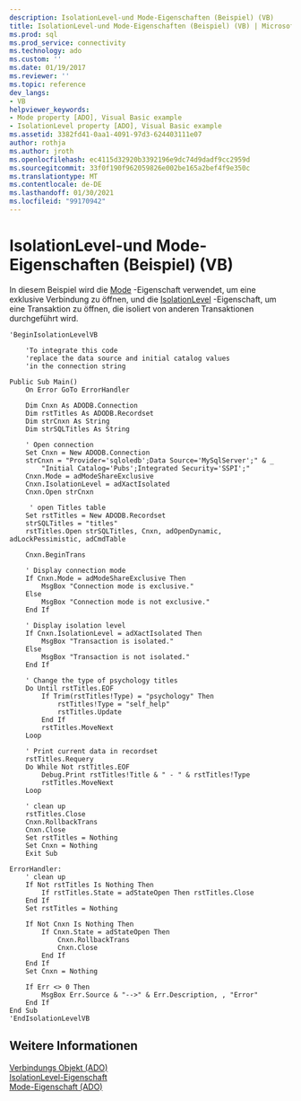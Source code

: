 ```yaml
---
description: IsolationLevel-und Mode-Eigenschaften (Beispiel) (VB)
title: IsolationLevel-und Mode-Eigenschaften (Beispiel) (VB) | Microsoft-Dokumentation
ms.prod: sql
ms.prod_service: connectivity
ms.technology: ado
ms.custom: ''
ms.date: 01/19/2017
ms.reviewer: ''
ms.topic: reference
dev_langs:
- VB
helpviewer_keywords:
- Mode property [ADO], Visual Basic example
- IsolationLevel property [ADO], Visual Basic example
ms.assetid: 3382fd41-0aa1-4091-97d3-624403111e07
author: rothja
ms.author: jroth
ms.openlocfilehash: ec4115d32920b3392196e9dc74d9dadf9cc2959d
ms.sourcegitcommit: 33f0f190f962059826e002be165a2bef4f9e350c
ms.translationtype: MT
ms.contentlocale: de-DE
ms.lasthandoff: 01/30/2021
ms.locfileid: "99170942"
---
```

# <a name="isolationlevel-and-mode-properties-example-vb"></a>IsolationLevel-und Mode-Eigenschaften (Beispiel) (VB)
In diesem Beispiel wird die [Mode](./mode-property-ado.md) -Eigenschaft verwendet, um eine exklusive Verbindung zu öffnen, und die [IsolationLevel](./isolationlevel-property.md) -Eigenschaft, um eine Transaktion zu öffnen, die isoliert von anderen Transaktionen durchgeführt wird.  
  
```  
'BeginIsolationLevelVB  
  
    'To integrate this code  
    'replace the data source and initial catalog values  
    'in the connection string  
  
Public Sub Main()  
    On Error GoTo ErrorHandler  
  
    Dim Cnxn As ADODB.Connection  
    Dim rstTitles As ADODB.Recordset  
    Dim strCnxn As String  
    Dim strSQLTitles As String  
  
    ' Open connection  
    Set Cnxn = New ADODB.Connection  
    strCnxn = "Provider='sqloledb';Data Source='MySqlServer';" & _  
        "Initial Catalog='Pubs';Integrated Security='SSPI';"  
    Cnxn.Mode = adModeShareExclusive  
    Cnxn.IsolationLevel = adXactIsolated  
    Cnxn.Open strCnxn  
  
     ' open Titles table  
    Set rstTitles = New ADODB.Recordset  
    strSQLTitles = "titles"  
    rstTitles.Open strSQLTitles, Cnxn, adOpenDynamic, adLockPessimistic, adCmdTable  
  
    Cnxn.BeginTrans  
  
    ' Display connection mode  
    If Cnxn.Mode = adModeShareExclusive Then  
        MsgBox "Connection mode is exclusive."  
    Else  
        MsgBox "Connection mode is not exclusive."  
    End If  
  
    ' Display isolation level  
    If Cnxn.IsolationLevel = adXactIsolated Then  
        MsgBox "Transaction is isolated."  
    Else  
        MsgBox "Transaction is not isolated."  
    End If  
  
    ' Change the type of psychology titles  
    Do Until rstTitles.EOF  
        If Trim(rstTitles!Type) = "psychology" Then  
            rstTitles!Type = "self_help"  
            rstTitles.Update  
        End If  
        rstTitles.MoveNext  
    Loop  
  
    ' Print current data in recordset  
    rstTitles.Requery  
    Do While Not rstTitles.EOF  
        Debug.Print rstTitles!Title & " - " & rstTitles!Type  
        rstTitles.MoveNext  
    Loop  
  
    ' clean up  
    rstTitles.Close  
    Cnxn.RollbackTrans  
    Cnxn.Close  
    Set rstTitles = Nothing  
    Set Cnxn = Nothing  
    Exit Sub  
  
ErrorHandler:  
    ' clean up  
    If Not rstTitles Is Nothing Then  
        If rstTitles.State = adStateOpen Then rstTitles.Close  
    End If  
    Set rstTitles = Nothing  
  
    If Not Cnxn Is Nothing Then  
        If Cnxn.State = adStateOpen Then  
            Cnxn.RollbackTrans  
            Cnxn.Close  
        End If  
    End If  
    Set Cnxn = Nothing  
  
    If Err <> 0 Then  
        MsgBox Err.Source & "-->" & Err.Description, , "Error"  
    End If  
End Sub  
'EndIsolationLevelVB  
```  
  
## <a name="see-also"></a>Weitere Informationen  
 [Verbindungs Objekt (ADO)](./connection-object-ado.md)   
 [IsolationLevel-Eigenschaft](./isolationlevel-property.md)   
 [Mode-Eigenschaft (ADO)](./mode-property-ado.md)